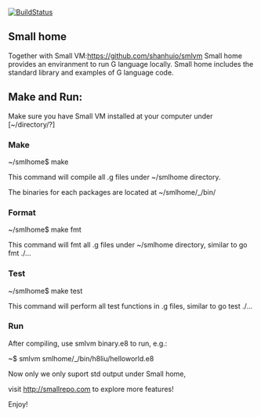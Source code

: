 [![BuildStatus](https://travis-ci.org/shanhuio/smlhome.png?branch=master)](https://travis-ci.org/shanhuio/smlhome)

## Small home
Together with Small VM:https://github.com/shanhuio/smlvm
Small home provides an enviranment to run G language locally.
Small home includes the standard library and examples of G language code.

## Make and Run:
Make sure you have Small VM installed at your computer under [~/directory/?]

### Make
~/smlhome$ make

This command will compile all .g files under ~/smlhome directory.

The binaries for each packages are located at ~/smlhome/\_/bin/
### Format
~/smlhome$ make fmt

This command will fmt all .g files under ~/smlhome directory, similar to go fmt ./...
### Test
~/smlhome$ make test

This command will perform all test functions in .g files, similar to go test ./...
### Run
After compiling, use smlvm binary.e8 to run, e.g.:

~$ smlvm smlhome/\_/bin/h8liu/helloworld.e8

Now only we only suport std output under Small home,

visit http://smallrepo.com to explore more features!


Enjoy!
